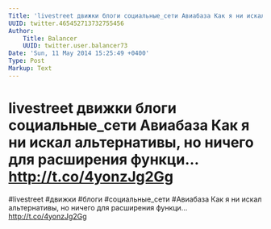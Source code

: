 ```yaml
---
Title: 'livestreet движки блоги социальные_сети Авиабаза Как я ни искал альтернативы, но ничего для расширения функци… http://t.co/4yonzJg2Gg'
UUID: twitter.465452713732755456
Author:
    Title: Balancer
    UUID: twitter.user.balancer73
Date: 'Sun, 11 May 2014 15:25:49 +0400'
Type: Post
Markup: Text
---
```


# livestreet движки блоги социальные_сети Авиабаза Как я ни искал альтернативы, но ничего для расширения функци… http://t.co/4yonzJg2Gg

#livestreet #движки #блоги #социальные_сети #Авиабаза Как я
ни искал альтернативы, но ничего для расширения функци…
http://t.co/4yonzJg2Gg